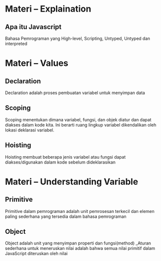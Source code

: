 # Materi – Explaination
## Apa itu Javascript
Bahasa Pemrograman yang High-level, Scripting, Untyped, Untyped dan interpreted

# Materi – Values
## Declaration
Declaration adalah proses pembuatan variabel untuk menyimpan data
## Scoping
Scoping menentukan dimana variabel, fungsi, dan objek diatur dan dapat diakses dalam kode kita. Ini berarti ruang lingkup variabel dikendalikan oleh lokasi deklarasi variabel.
## Hoisting
Hoisting membuat beberapa jenis variabel atau fungsi dapat diakses/digunakan dalam kode sebelum dideklarasikan

# Materi – Understanding Variable
## Primitive
Primitive dalam pemrograman adalah unit pemrosesan terkecil dan elemen paling sederhana yang tersedia dalam bahasa pemrograman
## Object
Object adalah unit yang menyimpan properti dan fungsi(method)
_Aturan sederhana untuk meneruskan nilai adalah bahwa semua nilai primitif dalam JavaScript diteruskan oleh nilai